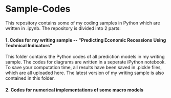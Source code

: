 # Sample-Codes

This repository contains some of my coding samples in Python which are written in .ipynb. The repository is divided into 2 parts:

#### 1. Codes for my writing sample -- "Predicting Economic Recessions Using Technical Indicators"
This folder contains the Python codes of all prediction models in my writing sample. The codes for diagrams are written in a seperate iPython notebook. To save your computation time, all results have been saved in .pickle files, which are all uploaded here. The latest version of my writing sample is also contained in this folder. 



#### 2. Codes for numerical implementations of some macro models
